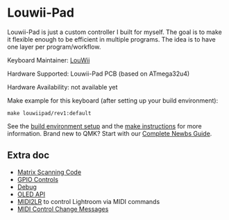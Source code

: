 # Louwii-Pad

Louwii-Pad is just a custom controller I built for myself. The goal is to make it flexible enough to be efficient in multiple programs. The idea is to have one layer per program/workflow.

Keyboard Maintainer: [LouWii](https://github.com/louwii)

Hardware Supported: Louwii-Pad PCB (based on ATmega32u4)

Hardware Availability: not available yet

Make example for this keyboard (after setting up your build environment):

    make louwiipad/rev1:default

See the [build environment setup](https://docs.qmk.fm/#/getting_started_build_tools) and the [make instructions](https://docs.qmk.fm/#/getting_started_make_guide) for more information. Brand new to QMK? Start with our [Complete Newbs Guide](https://docs.qmk.fm/#/newbs).

## Extra doc

* [Matrix Scanning Code](https://docs.qmk.fm/#/custom_quantum_functions?id=matrix-scanning-code)
* [GPIO Controls](https://docs.qmk.fm/#/internals_gpio_control)
* [Debug](https://docs.qmk.fm/#/newbs_testing_debugging?id=debugging)
* [OLED API](https://docs.qmk.fm/#/feature_oled_driver?id=oled-api)
* [MIDI2LR](https://github.com/rsjaffe/MIDI2LR/wiki/MIDI-Controller-Setup) to control Lightroom via MIDI commands
* [MIDI Control Change Messages](https://www.midi.org/specifications/item/table-3-control-change-messages-data-bytes-2)
